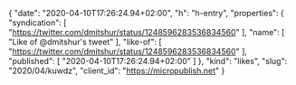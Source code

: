 {
  "date": "2020-04-10T17:26:24.94+02:00",
  "h": "h-entry",
  "properties": {
    "syndication": [
      "https://twitter.com/dmitshur/status/1248596283536834560"
    ],
    "name": [
      "Like of @dmitshur's tweet"
    ],
    "like-of": [
      "https://twitter.com/dmitshur/status/1248596283536834560"
    ],
    "published": [
      "2020-04-10T17:26:24.94+02:00"
    ]
  },
  "kind": "likes",
  "slug": "2020/04/kuwdz",
  "client_id": "https://micropublish.net"
}
